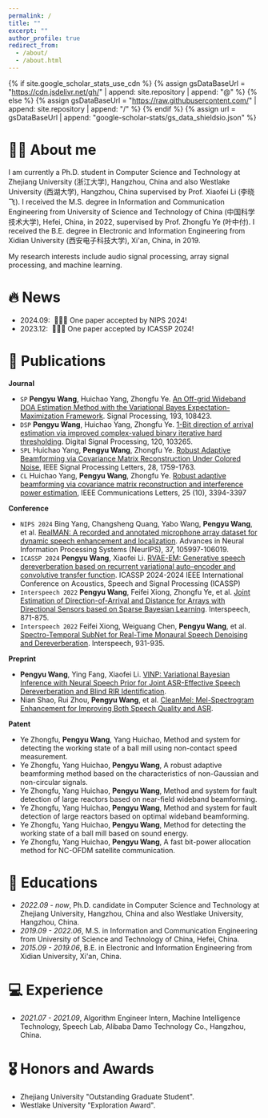 ```yaml
---
permalink: /
title: ""
excerpt: ""
author_profile: true
redirect_from: 
  - /about/
  - /about.html
---
```


{% if site.google_scholar_stats_use_cdn %}
{% assign gsDataBaseUrl = "https://cdn.jsdelivr.net/gh/" | append: site.repository | append: "@" %}
{% else %}
{% assign gsDataBaseUrl = "https://raw.githubusercontent.com/" | append: site.repository | append: "/" %}
{% endif %}
{% assign url = gsDataBaseUrl | append: "google-scholar-stats/gs_data_shieldsio.json" %}

<span class='anchor' id='about-me'></span>

# 🤵🏻 About me

I am currently a Ph.D. student in Computer Science and Technology at Zhejiang University (浙江大学), Hangzhou, China and also Westlake University (西湖大学), Hangzhou, China supervised by Prof. Xiaofei Li (李晓飞). 
I received the M.S. degree in Information and Communication Engineering from University of Science and Technology of China (中国科学技术大学), Hefei, China, in 2022, supervised by Prof. Zhongfu Ye (叶中付). 
I received the B.E. degree in Electronic and Information Engineering from Xidian University (西安电子科技大学), Xi'an, China, in 2019. 

My research interests include audio signal processing, array signal processing, and machine learning.


# 🔥 News
- 2024.09: &nbsp;🎉🎉🎉 One paper accepted by NIPS 2024!
- 2023.12: &nbsp;🎉🎉🎉 One paper accepted by ICASSP 2024!


  
# 📝 Publications 

**Journal**

- ``SP`` **Pengyu Wang**, Huichao Yang, Zhongfu Ye. [An Off-grid Wideband DOA Estimation Method with the Variational Bayes Expectation-Maximization Framework](https://doi.org/10.1016/j.sigpro.2021.108423). Signal Processing, 193, 108423.
- ``DSP`` **Pengyu Wang**, Huichao Yang, Zhongfu Ye. [1-Bit direction of arrival estimation via improved complex-valued binary iterative hard thresholding](https://doi.org/10.1016/j.dsp.2021.103265). Digital Signal Processing, 120, 103265.
- ``SPL`` Huichao Yang, **Pengyu Wang**, Zhongfu Ye. [Robust Adaptive Beamforming via Covariance Matrix Reconstruction Under Colored Noise](https://doi.org/10.1109/LCOMM.2021.3103208), IEEE Signal Processing Letters, 28, 1759-1763.
- ``CL`` Huichao Yang, **Pengyu Wang**, Zhongfu Ye. [Robust adaptive beamforming via covariance matrix reconstruction and interference power estimation](https://doi.org/10.1109/LSP.2021.3105930), IEEE Communications Letters, 25 (10), 3394-3397



**Conference**

- ``NIPS 2024`` Bing Yang, Changsheng Quang, Yabo Wang, **Pengyu Wang**, et al. [RealMAN: A recorded and annotated microphone array dataset for dynamic speech enhancement and localization](https://proceedings.neurips.cc/paper_files/paper/2024/file/bf8f6f5b017dc60d0c4e28a7a9a4ee7b-Paper-Datasets_and_Benchmarks_Track.pdf). Advances in Neural Information Processing Systems (NeurIPS), 37, 105997-106019.
- ``ICASSP 2024`` **Pengyu Wang**, Xiaofei Li. [RVAE-EM: Generative speech dereverberation based on recurrent variational auto-encoder and convolutive transfer function](https://doi.org/10.1109/ICASSP48485.2024.10447010). ICASSP 2024-2024 IEEE International Conference on Acoustics, Speech and Signal Processing (ICASSP)
- ``Interspeech 2022`` **Pengyu Wang**, Feifei Xiong, Zhongfu Ye, et al. [Joint Estimation of Direction-of-Arrival and Distance for Arrays with Directional Sensors based on Sparse Bayesian Learning](https://www.isca-archive.org/interspeech_2022/xiong22b_interspeech.pdf). Interspeech, 871-875.
- ``Interspeech 2022`` Feifei Xiong, Weiguang Chen, **Pengyu Wang**, et al. [Spectro-Temporal SubNet for Real-Time Monaural Speech Denoising and Dereverberation](https://www.researchgate.net/profile/Feifei-Xiong/publication/361305762_Spectro-Temporal_SubNet_for_Real-Time_Monaural_Speech_Denoising_and_Dereverberation/links/63f43adcb1704f343f6dc8f6/Spectro-Temporal-SubNet-for-Real-Time-Monaural-Speech-Denoising-and-Dereverberation.pdf). Interspeech, 931-935.

**Preprint**
- **Pengyu Wang**, Ying Fang, Xiaofei Li. [VINP: Variational Bayesian Inference with Neural Speech Prior for Joint ASR-Effective Speech Dereverberation and Blind RIR Identification](https://doi.org/10.48550/arXiv.2502.07205).
- Nian Shao, Rui Zhou, **Pengyu Wang**, et al. [CleanMel: Mel-Spectrogram Enhancement for Improving Both Speech Quality and ASR](https://doi.org/10.48550/arXiv.2502.20040).

**Patent**

- Ye Zhongfu, **Pengyu Wang**, Yang Huichao, Method and system for detecting the working state of a ball mill using non-contact speed measurement.
- Ye Zhongfu, Yang Huichao, **Pengyu Wang**, A robust adaptive beamforming method based on the characteristics of non-Gaussian and non-circular signals.
- Ye Zhongfu, Yang Huichao, **Pengyu Wang**, Method and system for fault detection of large reactors based on near-field wideband beamforming.
- Ye Zhongfu, Yang Huichao, **Pengyu Wang**, Method and system for fault detection of large reactors based on optimal wideband beamforming.
- Ye Zhongfu, Yang Huichao, **Pengyu Wang**, Method for detecting the working state of a ball mill based on sound energy.
- Ye Zhongfu, Yang Huichao, **Pengyu Wang**, A fast bit-power allocation method for NC-OFDM satellite communication.


# 📖 Educations
- *2022.09 - now*, Ph.D. candidate in Computer Science and Technology at Zhejiang University, Hangzhou, China and also Westlake University, Hangzhou, China.
- *2019.09 - 2022.06*, M.S. in Information and Communication Engineering from University of Science and Technology of China, Hefei, China. 
- *2015.09 - 2019.06*, B.E. in Electronic and Information Engineering from Xidian University, Xi'an, China. 

# 💻 Experience
- *2021.07 - 2021.09*, Algorithm Engineer Intern, Machine Intelligence Technology, Speech Lab, Alibaba Damo Technology Co., Hangzhou, China.

# 🎖 Honors and Awards
- Zhejiang University "Outstanding Graduate Student".
- Westlake University "Exploration Award".

